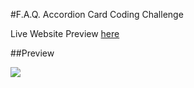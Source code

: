 #F.A.Q. Accordion Card Coding Challenge


Live Website Preview  [here](https://animated-accordion-faq-adf.firebaseapp.com/ "here")

##Preview 

[![](https://i.postimg.cc/cCh5mg9T/Untitled-Feb-1-2021-5-55-PM-1-min.gif)](https://i.postimg.cc/cCh5mg9T/Untitled-Feb-1-2021-5-55-PM-1-min.gif)
